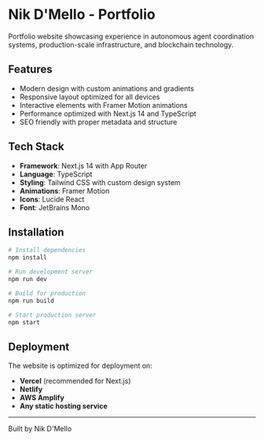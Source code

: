 # Nik D'Mello - Portfolio

Portfolio website showcasing experience in autonomous agent coordination systems, production-scale infrastructure, and blockchain technology.

## Features

- Modern design with custom animations and gradients
- Responsive layout optimized for all devices
- Interactive elements with Framer Motion animations
- Performance optimized with Next.js 14 and TypeScript
- SEO friendly with proper metadata and structure

## Tech Stack

- **Framework**: Next.js 14 with App Router
- **Language**: TypeScript
- **Styling**: Tailwind CSS with custom design system
- **Animations**: Framer Motion
- **Icons**: Lucide React
- **Font**: JetBrains Mono

## Installation

```bash
# Install dependencies
npm install

# Run development server
npm run dev

# Build for production
npm run build

# Start production server
npm start
```



## Deployment

The website is optimized for deployment on:
- **Vercel** (recommended for Next.js)
- **Netlify**
- **AWS Amplify**
- **Any static hosting service**

---

Built by Nik D'Mello